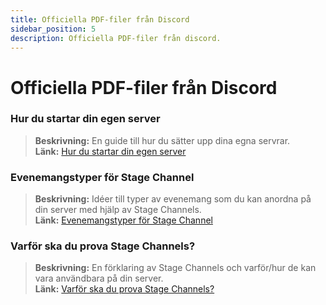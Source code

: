 ```yaml
---
title: Officiella PDF-filer från Discord
sidebar_position: 5
description: Officiella PDF-filer från discord.
---
```


# Officiella PDF-filer från Discord
### **Hur du startar din egen server**
> __Beskrivning:__ En guide till hur du sätter upp dina egna servrar.   <br/>
__Länk:__ [Hur du startar din egen server](https://cdn.discordapp.com/attachments/847724269672333323/847727389541793802/Onboarding_Self_Service_Onesheet_1.pdf)

### **Evenemangstyper för Stage Channel**
> __Beskrivning:__ Idéer till typer av evenemang som du kan anordna på din server med hjälp av Stage Channels.   <br/>
__Länk:__ [Evenemangstyper för Stage Channel](https://cdn.discordapp.com/attachments/847724269672333323/847727472274309120/Stage_Channel_Event_Types_1_1.pdf)

### **Varför ska du prova Stage Channels?**
> __Beskrivning:__ En förklaring av Stage Channels och varför/hur de kan vara användbara på din server.   <br/>
__Länk:__ [Varför ska du prova Stage Channels?](https://cdn.discordapp.com/attachments/847724269672333323/847727607323557888/Stage_Channels_Partner_PDF.pdf)
